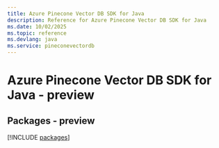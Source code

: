 ```yaml
---
title: Azure Pinecone Vector DB SDK for Java
description: Reference for Azure Pinecone Vector DB SDK for Java
ms.date: 10/02/2025
ms.topic: reference
ms.devlang: java
ms.service: pineconevectordb
---
```

# Azure Pinecone Vector DB SDK for Java - preview
## Packages - preview
[!INCLUDE [packages](pinecone-vector-db-index.md)]